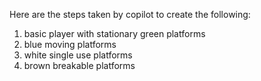 Here are the steps taken by copilot to create the following:
1. basic player with stationary green platforms
2. blue moving platforms
3. white single use platforms
4. brown breakable platforms
